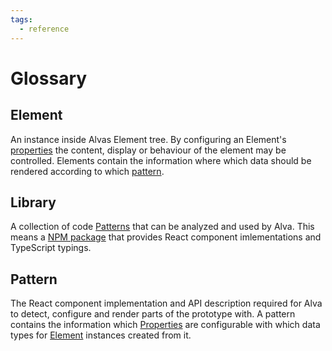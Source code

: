 ```yaml
---
tags:
  - reference
---
```


# Glossary

## Element

An instance inside Alvas Element tree. By configuring an Element's [properties](#property) the content, display or behaviour of the element may be controlled. Elements contain the information where which data should be rendered according to which [pattern](#pattern).

## Library

A collection of code [Patterns](#pattern) that can be analyzed and used by Alva. This means a [NPM package](https://docs.npmjs.com/getting-started/packages#what-is-a-package-) that provides React component imlementations and TypeScript typings.

## Pattern

The React component implementation and API description required for Alva to detect, configure and render parts of the prototype with. A pattern contains the information which [Properties](#property) are configurable with which data types for [Element](#element) instances created from it.
